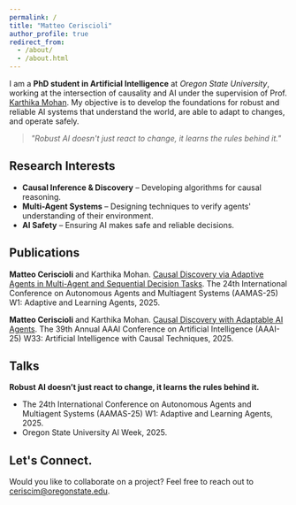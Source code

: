 ```yaml
---
permalink: /
title: "Matteo Ceriscioli"
author_profile: true
redirect_from: 
  - /about/
  - /about.html
---
```


I am a **PhD student in Artificial Intelligence** at *Oregon State University*, working at the intersection of causality and AI under the supervision of Prof. [Karthika Mohan](https://karthikamohan.com/). My objective is to develop the foundations for robust and reliable AI systems that understand the world, are able to adapt to changes, and operate safely.

> *"Robust AI doesn't just react to change, it learns the rules behind it."*

## Research Interests
- **Causal Inference & Discovery** – Developing algorithms for causal reasoning.
- **Multi-Agent Systems** – Designing techniques to verify agents' understanding of their environment.
- **AI Safety** – Ensuring AI makes safe and reliable decisions.

## Publications

**Matteo Ceriscioli** and Karthika Mohan. [Causal Discovery via Adaptive Agents in Multi-Agent and Sequential Decision Tasks](https://openreview.net/attachment?id=CcyLwtPfat&name=pdf). The 24th International Conference on Autonomous Agents and Multiagent Systems (AAMAS-25) W1: Adaptive and Learning Agents, 2025.

**Matteo Ceriscioli** and Karthika Mohan. [Causal Discovery with Adaptable AI Agents](https://openreview.net/attachment?id=FY5RYxJCQJ&name=pdf). The 39th Annual AAAI Conference on Artificial Intelligence (AAAI-25) W33: Artificial Intelligence with Causal Techniques, 2025.


## Talks

**Robust AI doesn’t just react to change, it learns the rules behind it.**
- The 24th International Conference on Autonomous Agents and Multiagent Systems (AAMAS-25) W1: Adaptive and Learning Agents, 2025.
- Oregon State University AI Week, 2025.




<!--### Ongoing Work
- **A Causal Framework for AI Safety** - *In preparation for UAI-25*
- **On the Efficacy of Discrete Curvature in Message-Passing Graph Neural Networks** - *In preparation*

### Peer-reviewed papers-->

<!-- - **Causal Discovery via Adaptive Agents in Multi-Agent and Sequential Decision Tasks** - *AAMAS-25 Adaptive Agents Workshop* -->


## Let's Connect.
Would you like to collaborate on a project? Feel free to reach out to ceriscim@oregonstate.edu.
